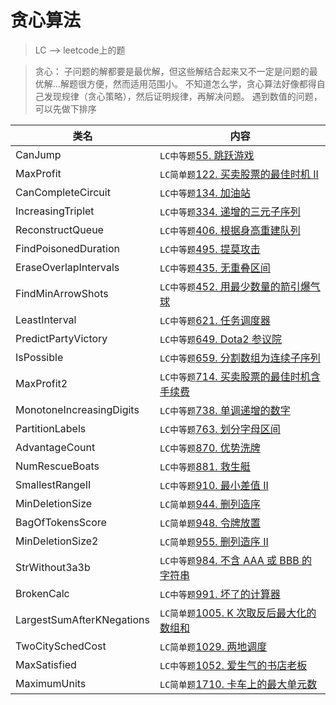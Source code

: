 # 贪心算法  
> LC --> leetcode上的题

>贪心： 子问题的解都要是最优解，但这些解结合起来又不一定是问题的最优解...解题很方便，然而适用范围小。
>不知道怎么学，贪心算法好像都得自己发现规律（贪心策略），然后证明规律，再解决问题。
>遇到数值的问题，可以先做下排序

类名|内容
---|---
CanJump          | `LC中等题`[55. 跳跃游戏](https://leetcode-cn.com/problems/jump-game/comments/)
MaxProfit        | `LC简单题`[122. 买卖股票的最佳时机 II](https://leetcode-cn.com/problems/best-time-to-buy-and-sell-stock-ii/)
CanCompleteCircuit        | `LC中等题`[134. 加油站](https://leetcode-cn.com/problems/gas-station/)
IncreasingTriplet        | `LC中等题`[334. 递增的三元子序列](https://leetcode.cn/problems/increasing-triplet-subsequence/)
ReconstructQueue | `LC中等题`[406. 根据身高重建队列](https://leetcode-cn.com/problems/queue-reconstruction-by-height/submissions/)
FindPoisonedDuration | `LC中等题`[495. 提莫攻击](https://leetcode-cn.com/problems/teemo-attacking/comments/)
EraseOverlapIntervals     | `LC中等题`[435. 无重叠区间](https://leetcode-cn.com/problems/non-overlapping-intervals/)
FindMinArrowShots| `LC中等题`[452. 用最少数量的箭引爆气球](https://leetcode-cn.com/problems/minimum-number-of-arrows-to-burst-balloons/)
LeastInterval    | `LC中等题`[621. 任务调度器](https://leetcode-cn.com/problems/task-scheduler/)
PredictPartyVictory       | `LC中等题`[649. Dota2 参议院](https://leetcode-cn.com/problems/dota2-senate/comments/)
IsPossible       | `LC中等题`[659. 分割数组为连续子序列](https://leetcode-cn.com/problems/split-array-into-consecutive-subsequences/)
MaxProfit2       | `LC中等题`[714. 买卖股票的最佳时机含手续费](https://leetcode-cn.com/problems/best-time-to-buy-and-sell-stock-with-transaction-fee/)
MonotoneIncreasingDigits  | `LC中等题`[738. 单调递增的数字](https://leetcode-cn.com/problems/monotone-increasing-digits/comments/)
PartitionLabels  | `LC中等题`[763. 划分字母区间](https://leetcode-cn.com/problems/partition-labels/)
AdvantageCount  | `LC中等题`[870. 优势洗牌](https://leetcode-cn.com/problems/advantage-shuffle/submissions/)
NumRescueBoats  | `LC中等题`[881. 救生艇](https://leetcode-cn.com/problems/boats-to-save-people/)
SmallestRangeII  | `LC中等题`[910. 最小差值 II](https://leetcode-cn.com/problems/smallest-range-ii/comments/)
MinDeletionSize  | `LC简单题`[944. 删列造序](https://leetcode-cn.com/problems/delete-columns-to-make-sorted/)
BagOfTokensScore  | `LC简单题`[948. 令牌放置](https://leetcode-cn.com/problems/bag-of-tokens/comments/)
MinDeletionSize2  | `LC简单题`[955. 删列造序 II](https://leetcode-cn.com/problems/delete-columns-to-make-sorted-ii/)
StrWithout3a3b   | `LC中等题`[984. 不含 AAA 或 BBB 的字符串](https://leetcode-cn.com/problems/string-without-aaa-or-bbb/)
BrokenCalc       | `LC中等题`[991. 坏了的计算器](https://leetcode-cn.com/problems/broken-calculator/solution/)
LargestSumAfterKNegations | `LC简单题`[1005. K 次取反后最大化的数组和](https://leetcode-cn.com/problems/maximize-sum-of-array-after-k-negations/)
TwoCitySchedCost | `LC简单题`[1029. 两地调度](https://leetcode-cn.com/problems/two-city-scheduling/)
MaxSatisfied | `LC中等题`[1052. 爱生气的书店老板](https://leetcode-cn.com/problems/grumpy-bookstore-owner/)
MaximumUnits | `LC简单题`[1710. 卡车上的最大单元数](https://leetcode.cn/problems/maximum-units-on-a-truck/)